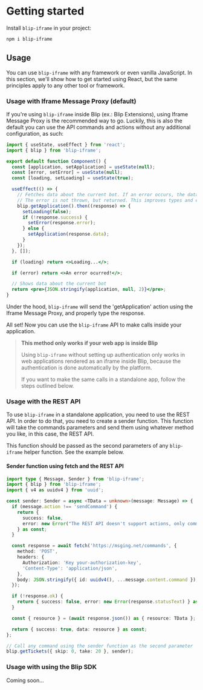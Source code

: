 # Getting started

Install `blip-iframe` in your project:

```bash
npm i blip-iframe
```

## Usage

You can use `blip-iframe` with any framework or even vanilla JavaScript.
In this section, we'll show how to get started using React, but the same principles
apply to any other tool or framework.

### Usage with Iframe Message Proxy (default)

If you're using `blip-iframe` inside Blip (ex.: Blip Extensions),
using Iframe Message Proxy is the recommended way to go. Luckily, this is
also the default you can use the API commands and actions without any additional configuration,
as such:

```jsx
import { useState, useEffect } from 'react';
import { blip } from 'blip-iframe';

export default function Component() {
  const [application, setApplication] = useState(null);
  const [error, setError] = useState(null);
  const [loading, setLoading] = useState(true);

  useEffect(() => {
    // Fetches data about the current bot. If an error occurs, the data will be null.
    // The error is not thrown, but returned. This improves types and error awareness.
    blip.getApplication().then((response) => {
      setLoading(false);
      if (!response.success) {
        setError(response.error);
      } else {
        setApplication(response.data);
      }
    });
  }, []);

  if (loading) return <>Loading...</>;

  if (error) return <>An error ocurred!</>;

  // Shows data about the current bot
  return <pre>{JSON.stringify(application, null, 2)}</pre>;
}
```

Under the hood, `blip-iframe` will send the 'getApplication' action
using the Iframe Message Proxy, and properly type the response.

All set! Now you can use the `blip-iframe` API to make calls inside your application.

> **This method only works if your web app is inside Blip**
>
> Using `blip-iframe` without setting up authentication only works
> in web applications rendered as an iframe inside Blip, because the
> authentication is done automatically by the platform.
>
> If you want to make the same calls in a standalone app,
> follow the steps outlined below.

### Usage with the REST API

To use `blip-iframe` in a standalone application, you need to use the REST API.
In order to do that, you need to create a sender function. This function will
take the commands parameters and send them using whatever method you like, in
this case, the REST API.

This function should be passed as the second parameters of any `blip-iframe`
helper function. See the example below.

#### Sender function using fetch and the REST API

```ts
import type { Message, Sender } from 'blip-iframe';
import { blip } from 'blip-iframe';
import { v4 as uuidv4 } from 'uuid';

const sender: Sender = async <TData = unknown>(message: Message) => {
  if (message.action !== 'sendCommand') {
    return {
      success: false,
      error: new Error("The REST API doesn't support actions, only commands"),
    } as const;
  }

  const response = await fetch('https://msging.net/commands', {
    method: 'POST',
    headers: {
      Authorization: 'Key your-authorization-key',
      'Content-Type': 'application/json',
    },
    body: JSON.stringify({ id: uuidv4(), ...message.content.command }),
  });

  if (!response.ok) {
    return { success: false, error: new Error(response.statusText) } as const;
  }

  const { resource } = (await response.json()) as { resource: TData };

  return { success: true, data: resource } as const;
};

// Call any command using the sender function as the second parameter
blip.getTickets({ skip: 0, take: 20 }, sender);
```

### Usage with using the Blip SDK

Coming soon...

